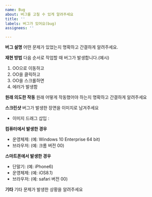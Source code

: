 ```yaml
---
name: Bug
about: 버그를 고칠 수 있게 알려주세요
title: ''
labels: 버그가 있어요(bug)
assignees: ''

---
```


**버그 설명**
어떤 문제가 있었는지 명확하고 간결하게 알려주세요.

**재현 방법**
다음 순서로 작업할 때 버그가 발생합니다.(예시)
1. OO으로 이동하고
2. OO을 클릭하고
3. OO을 스크롤하면
4. 에러가 발생함

**원래 의도한 작동**
원래 어떻게 작동했어야 하는지 명확하고 간결하게 알려주세요

**스크린샷**
버그가 발생한 장면을 이미지로 남겨주세요

- 이미지 드래그 삽입 :  

**컴퓨터에서 발생한 경우**
- 운영체제: (예: Windows 10 Enterprise 64 bit)
- 브라우저: (예: 크롬 버전 00)

**스마트폰에서 발생한 경우**
- 단말기: (예: iPhone6)
- 운영체제: (예: iOS8.1)
- 브라우저: (예: safari 버전 00)

**기타**
기타 문제가 발생한 상황을 알려주세요
